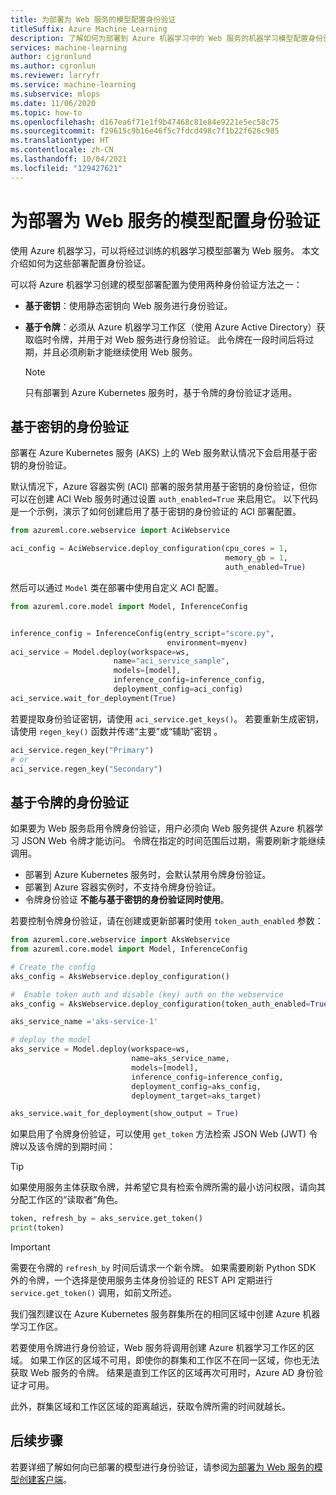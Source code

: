 ```yaml
---
title: 为部署为 Web 服务的模型配置身份验证
titleSuffix: Azure Machine Learning
description: 了解如何为部署到 Azure 机器学习中的 Web 服务的机器学习模型配置身份验证。
services: machine-learning
author: cjgronlund
ms.author: cgronlun
ms.reviewer: larryfr
ms.service: machine-learning
ms.subservice: mlops
ms.date: 11/06/2020
ms.topic: how-to
ms.openlocfilehash: d167ea6f71e1f9b47468c81e84e9221e5ec58c75
ms.sourcegitcommit: f29615c9b16e46f5c7fdcd498c7f1b22f626c985
ms.translationtype: HT
ms.contentlocale: zh-CN
ms.lasthandoff: 10/04/2021
ms.locfileid: "129427621"
---
```

# <a name="configure-authentication-for-models-deployed-as-web-services"></a>为部署为 Web 服务的模型配置身份验证

使用 Azure 机器学习，可以将经过训练的机器学习模型部署为 Web 服务。 本文介绍如何为这些部署配置身份验证。

可以将 Azure 机器学习创建的模型部署配置为使用两种身份验证方法之一：

* **基于密钥**：使用静态密钥向 Web 服务进行身份验证。
* **基于令牌**：必须从 Azure 机器学习工作区（使用 Azure Active Directory）获取临时令牌，并用于对 Web 服务进行身份验证。 此令牌在一段时间后将过期，并且必须刷新才能继续使用 Web 服务。

    > [!NOTE]
    > 只有部署到 Azure Kubernetes 服务时，基于令牌的身份验证才适用。

## <a name="key-based-authentication"></a>基于密钥的身份验证

部署在 Azure Kubernetes 服务 (AKS) 上的 Web 服务默认情况下会启用基于密钥的身份验证。

默认情况下，Azure 容器实例 (ACI) 部署的服务禁用基于密钥的身份验证，但你可以在创建 ACI Web 服务时通过设置 `auth_enabled=True` 来启用它。 以下代码是一个示例，演示了如何创建启用了基于密钥的身份验证的 ACI 部署配置。

```python
from azureml.core.webservice import AciWebservice

aci_config = AciWebservice.deploy_configuration(cpu_cores = 1,
                                                memory_gb = 1,
                                                auth_enabled=True)
```

然后可以通过 `Model` 类在部署中使用自定义 ACI 配置。

```python
from azureml.core.model import Model, InferenceConfig


inference_config = InferenceConfig(entry_script="score.py",
                                   environment=myenv)
aci_service = Model.deploy(workspace=ws,
                       name="aci_service_sample",
                       models=[model],
                       inference_config=inference_config,
                       deployment_config=aci_config)
aci_service.wait_for_deployment(True)
```

若要提取身份验证密钥，请使用 `aci_service.get_keys()`。 若要重新生成密钥，请使用 `regen_key()` 函数并传递“主要”或“辅助”密钥 。

```python
aci_service.regen_key("Primary")
# or
aci_service.regen_key("Secondary")
```

## <a name="token-based-authentication"></a>基于令牌的身份验证

如果要为 Web 服务启用令牌身份验证，用户必须向 Web 服务提供 Azure 机器学习 JSON Web 令牌才能访问。 令牌在指定的时间范围后过期，需要刷新才能继续调用。

* 部署到 Azure Kubernetes 服务时，会默认禁用令牌身份验证。
* 部署到 Azure 容器实例时，不支持令牌身份验证。
* 令牌身份验证 **不能与基于密钥的身份验证同时使用**。

若要控制令牌身份验证，请在创建或更新部署时使用 `token_auth_enabled` 参数：

```python
from azureml.core.webservice import AksWebservice
from azureml.core.model import Model, InferenceConfig

# Create the config
aks_config = AksWebservice.deploy_configuration()

#  Enable token auth and disable (key) auth on the webservice
aks_config = AksWebservice.deploy_configuration(token_auth_enabled=True, auth_enabled=False)

aks_service_name ='aks-service-1'

# deploy the model
aks_service = Model.deploy(workspace=ws,
                           name=aks_service_name,
                           models=[model],
                           inference_config=inference_config,
                           deployment_config=aks_config,
                           deployment_target=aks_target)

aks_service.wait_for_deployment(show_output = True)
```

如果启用了令牌身份验证，可以使用 `get_token` 方法检索 JSON Web (JWT) 令牌以及该令牌的到期时间：

> [!TIP]
> 如果使用服务主体获取令牌，并希望它具有检索令牌所需的最小访问权限，请向其分配工作区的“读取者”角色。

```python
token, refresh_by = aks_service.get_token()
print(token)
```

> [!IMPORTANT]
> 需要在令牌的 `refresh_by` 时间后请求一个新令牌。 如果需要刷新 Python SDK 外的令牌，一个选择是使用服务主体身份验证的 REST API 定期进行 `service.get_token()` 调用，如前文所述。
>
> 我们强烈建议在 Azure Kubernetes 服务群集所在的相同区域中创建 Azure 机器学习工作区。
>
> 若要使用令牌进行身份验证，Web 服务将调用创建 Azure 机器学习工作区的区域。 如果工作区的区域不可用，即使你的群集和工作区不在同一区域，你也无法获取 Web 服务的令牌。 结果是直到工作区的区域再次可用时，Azure AD 身份验证才可用。
>
> 此外，群集区域和工作区区域的距离越远，获取令牌所需的时间就越长。

## <a name="next-steps"></a>后续步骤

若要详细了解如何向已部署的模型进行身份验证，请参阅[为部署为 Web 服务的模型创建客户端](how-to-consume-web-service.md)。